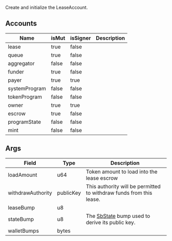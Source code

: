 Create and initialize the LeaseAccount.

## Accounts

| Name          | isMut | isSigner | Description |
| ------------- | ----- | -------- | ----------- |
| lease         | true  | false    |             |
| queue         | true  | false    |             |
| aggregator    | false | false    |             |
| funder        | true  | false    |             |
| payer         | true  | true     |             |
| systemProgram | false | false    |             |
| tokenProgram  | false | false    |             |
| owner         | true  | true     |             |
| escrow        | true  | false    |             |
| programState  | false | false    |             |
| mint          | false | false    |             |

## Args

| Field             | Type      | Description                                                              |
| ----------------- | --------- | ------------------------------------------------------------------------ |
| loadAmount        | u64       | Token amount to load into the lease escrow                               |
| withdrawAuthority | publicKey | This authority will be permitted to withdraw funds from this lease.      |
| leaseBump         | u8        |                                                                          |
| stateBump         | u8        | The [SbState](/idl/accounts/SbState) bump used to derive its public key. |
| walletBumps       | bytes     |                                                                          |
